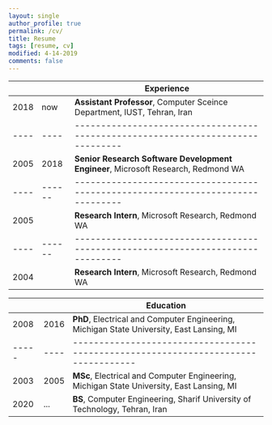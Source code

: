 ```yaml
---
layout: single
author_profile: true
permalink: /cv/
title: Resume
tags: [resume, cv]
modified: 4-14-2019
comments: false
---
```



|    |    | **Experience**                                                             |
|----|----|-------------------------------------------------------------------------------|
|2018| now| **Assistant Professor**, Computer Sceince Department, IUST, Tehran, Iran |
|----|----|-------------------------------------------------------------------------------|
|2005|2018| **Senior Research Software Development Engineer**, Microsoft Research, Redmond WA |
|----|------|-------------------------------------------------------------------------------|
|2005|      | **Research Intern**, Microsoft Research, Redmond WA |
|----|------|-------------------------------------------------------------------------------|
|2004|      | **Research Intern**, Microsoft Research, Redmond WA |



|     |    |**Education**                                                               |
|-----|----|----------------------------------------------------------------------------------|
|2008 |2016| **PhD**, Electrical and Computer Engineering, Michigan State University, East Lansing, MI |
|-----|----|----------------------------------------------------------------------------------|
|2003 |2005| **MSc**, Electrical and Computer Engineering, Michigan State University, East Lansing, MI |
|2020 | ...| **BS**, Computer Engineering, Sharif University of Technology, Tehran, Iran               |
